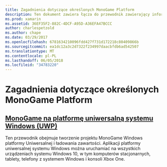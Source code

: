 ```yaml
---
title: Zagadnienia dotyczące określonych MonoGame Platform
description: Ten dokument zawiera łącza do przewodnik zawierający informacje dotyczące używania MonoGame na platformy uniwersalnej systemu Windows. Przewodnik połączonego omówiono sposób skonfigurowania aplikacji, uruchom go na konsoli Xbox One, zawartości referencyjnej i inne.
ms.prod: xamarin
ms.assetid: 36EF35F2-882C-4DCF-A95D-A36EFA47BCCC
author: charlespetzold
ms.author: chape
ms.date: 03/29/2017
ms.openlocfilehash: 6781634210096fdd427f731d172218c80409866b
ms.sourcegitcommit: ea1dc12a3c2d7322f234997daacbfdb6ad542507
ms.translationtype: MT
ms.contentlocale: pl-PL
ms.lasthandoff: 06/05/2018
ms.locfileid: "34783220"
---
```

# <a name="monogame-platform-specific-considerations"></a>Zagadnienia dotyczące określonych MonoGame Platform

## <a name="monogame-on-universal-windows-platform-uwpgraphics-gamesmonogameplatformsuwpmd"></a>[MonoGame na platformę uniwersalną systemu Windows (UWP)](~/graphics-games/monogame/platforms/uwp.md)

Ten przewodnik obejmuje tworzenie projektu MonoGame Windows platformy Uniwersalnej i ładowania zawartości. Aplikacji platformy uniwersalnej systemu Windows można uruchamiać na wszystkich urządzeniach systemu Windows 10, w tym komputerów stacjonarnych, tablety, telefony z systemem Windows i konsoli Xbox One.

